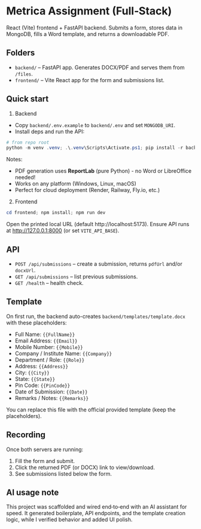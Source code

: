 # Metrica Assignment (Full‑Stack)

React (Vite) frontend + FastAPI backend. Submits a form, stores data in MongoDB, fills a Word template, and returns a downloadable PDF.

## Folders
- `backend/` – FastAPI app. Generates DOCX/PDF and serves them from `/files`.
- `frontend/` – Vite React app for the form and submissions list.

## Quick start

1) Backend
- Copy `backend/.env.example` to `backend/.env` and set `MONGODB_URI`.
- Install deps and run the API:

```powershell
# from repo root
python -m venv .venv; .\.venv\Scripts\Activate.ps1; pip install -r backend\requirements.txt; uvicorn backend.app.main:app --reload --host 127.0.0.1 --port 8000
```

Notes:
- PDF generation uses **ReportLab** (pure Python) - no Word or LibreOffice needed!
- Works on any platform (Windows, Linux, macOS)
- Perfect for cloud deployment (Render, Railway, Fly.io, etc.)

2) Frontend

```powershell
cd frontend; npm install; npm run dev
```

Open the printed local URL (default http://localhost:5173). Ensure API runs at http://127.0.0.1:8000 (or set `VITE_API_BASE`).

## API
- `POST /api/submissions` – create a submission, returns `pdfUrl` and/or `docxUrl`.
- `GET /api/submissions` – list previous submissions.
- `GET /health` – health check.

## Template
On first run, the backend auto-creates `backend/templates/template.docx` with these placeholders:

- Full Name: `{{FullName}}`
- Email Address: `{{Email}}`
- Mobile Number: `{{Mobile}}`
- Company / Institute Name: `{{Company}}`
- Department / Role: `{{Role}}`
- Address: `{{Address}}`
- City: `{{City}}`
- State: `{{State}}`
- Pin Code: `{{PinCode}}`
- Date of Submission: `{{Date}}`
- Remarks / Notes: `{{Remarks}}`

You can replace this file with the official provided template (keep the placeholders).

## Recording
Once both servers are running:
1) Fill the form and submit.
2) Click the returned PDF (or DOCX) link to view/download.
3) See submissions listed below the form.

## AI usage note
This project was scaffolded and wired end‑to‑end with an AI assistant for speed. It generated boilerplate, API endpoints, and the template creation logic, while I verified behavior and added UI polish.
